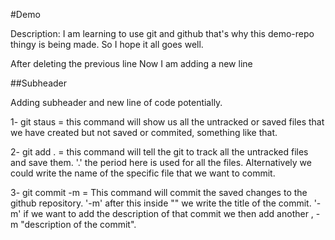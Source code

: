 #Demo

Description:
I am learning to use git and github that's why this demo-repo thingy is being made. So I hope it all goes well.

After deleting the previous line Now I am adding a new line

##Subheader

Adding subheader and new line of code potentially.

1- git staus = this command will show us all the untracked or saved  files that we have created but not saved or commited, something like that.

2- git add . = this command will tell the git to track all the untracked files and save them. 
    '.' the period here is used for all the files. Alternatively we could write the name of the specific file that we want to commit.

3- git commit -m = This command will commit the saved changes to the github repository. 
    '-m' after this inside "" we write the title of the commit.
    '-m' if we want to add the description of that commit we then add another , -m "description of the commit". 